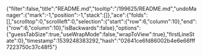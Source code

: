 {"filter":false,"title":"README.md","tooltip":"/199625/README.md","undoManager":{"mark":-1,"position":-1,"stack":[]},"ace":{"folds":[],"scrolltop":0,"scrollleft":0,"selection":{"start":{"row":6,"column":10},"end":{"row":6,"column":10},"isBackwards":false},"options":{"guessTabSize":true,"useWrapMode":false,"wrapToView":true},"firstLineState":0},"timestamp":1539248383292,"hash":"02641ce6fd86002b4e6e66fff7223750c37c48f5"}